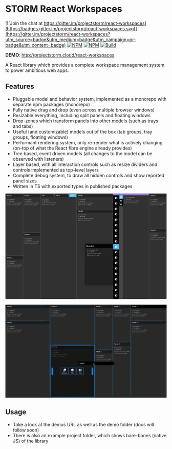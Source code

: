 # STORM React Workspaces

[![Join the chat at https://gitter.im/projectstorm/react-workspaces](https://badges.gitter.im/projectstorm/react-workspaces.svg)](https://gitter.im/projectstorm/react-workspaces?utm_source=badge&utm_medium=badge&utm_campaign=pr-badge&utm_content=badge)
[![NPM](https://img.shields.io/npm/v/@projectstorm/react-workspaces-core.svg)](https://npmjs.org/package/@projectstorm/react-workspaces-core)
[![NPM](https://img.shields.io/npm/dt/@projectstorm/react-workspaces-core.svg)](https://npmjs.org/package/@projectstorm/react-workspaces-core)
[![Build](https://github.com/projectstorm/react-workspaces/actions/workflows/test.yml/badge.svg)](https://github.com/projectstorm/react-workspaces/actions/workflows/test.yml)

__DEMO__: http://projectstorm.cloud/react-workspaces

A React library which provides a complete workspace management system to power ambitious web apps.

## Features

* Pluggable model and behavior system, implemented as a monorepo with separate npm packages (monorepo)
* Fully native drag and drop (even across multiple browser windows)
* Resizable everything, including split panels and floating windows
* Drop-zones which transform panels into other models (such as trays and tabs)
* Useful (and customizable) models out of the box (tab groups, tray groups, floating windows)
* Performant rendering system, only re-render what is actively changing (on-top of what the React fibre engine already provides)
* Tree based, event driven models (all changes to the model can be observed with listeners)
* Layer based, with all interaction controls such as resize dividers and controls implemented as top-level layers
* Complete debug system, to draw all hidden controls and show reported panel sizes
* Written in TS with exported types in published packages

![Demo1](./images/screenshot1.png)

![Demo1](./images/animated1.gif)

## Usage

* Take a look at the demos URL as well as the demo folder (docs will follow soon)
* There is also an example project folder, which shows bare-bones (native JS) of the library
